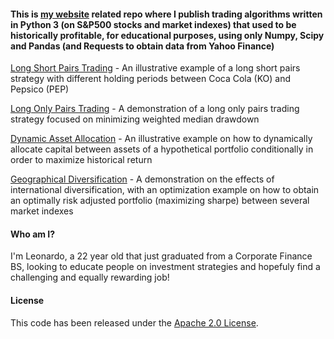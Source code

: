 #### This is [my website](https://leonardofilipe.com) related repo where I publish trading algorithms written in Python 3 (on S&P500 stocks and market indexes) that used to be historically profitable, for educational purposes, using only Numpy, Scipy and Pandas (and Requests to obtain data from Yahoo Finance)
[Long Short Pairs Trading](LongShortPairsTrading.ipynb) - An illustrative example of a long short pairs strategy with different holding
periods between Coca Cola (KO) and Pepsico (PEP)

[Long Only Pairs Trading](LongOnlyPairsTrading.ipynb) - A demonstration of a long only pairs trading strategy focused on minimizing weighted median drawdown

[Dynamic Asset Allocation](DynamicAssetAllocation.ipynb) - An illustrative example on how to dynamically allocate capital between assets of a hypothetical portfolio conditionally in order to maximize historical return

[Geographical Diversification](GeographicDiversification.ipynb) - A demonstration on the effects of international diversification, with an optimization example on how to obtain an optimally risk adjusted portfolio (maximizing sharpe) between several market indexes

#### Who am I?
I'm Leonardo, a 22 year old that just graduated from a Corporate Finance BS, looking to educate people on investment strategies and hopefuly find a challenging and equally rewarding job!

#### License
This code has been released under the [Apache 2.0 License](LICENSE).
